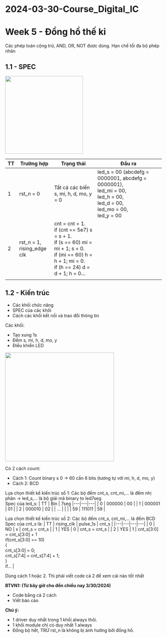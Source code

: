 # 2024-03-30-Course_Digital_IC
# Week 5 - Đồng hồ thế kỉ

Các phép toán cộng trừ, AND, OR, NOT được dùng. Hạn chế tối đa bộ phép nhân

## 1.1 - SPEC
<img src="https://github.com/HaiHoangCN/Advanced_Verilog_HDL/assets/51068749/352c81e5-583b-421e-b7a0-becc5cf09eda" height="250">

| TT  | Trường hợp  | Trạng thái  | Đầu ra  |
|---|---|---|---|
| 1  | rst_n = 0  | Tất cả các biến s, mi, h, d, mo, y = 0  | led_s = 00 (abcdefg = 0000001, abcdefg = 0000001),<br> led_mi = 00,<br> led_h = 00,<br> led_d = 00,<br> led_mo = 00,<br> led_y = 00|
| 2  | rst_n = 1,<br> rising_edge clk  | cnt = cnt + 1.<br> if (cnt == 5e7) s = s + 1.<br> if (s == 60) mi = mi + 1; s = 0.<br> if (mi == 60) h = h + 1; mi = 0.<br> if (h == 24) d = d + 1; h = 0...  |   |
|   |   |   |   |

## 1.2 - Kiến trúc
- Các khối chức năng
- SPEC của các khối
- Cách các khối kết nối và trao đổi thông tin

Các khối:
- Tạo xung 1s
- Đếm s, mi, h, d, mo, y
- Điều khiển LED

<img src="https://github.com/HaiHoangCN/Advanced_Verilog_HDL/assets/51068749/6348a952-8a8b-4976-8e68-71338292a423" height="350">

Có 2 cách count:
- Cách 1: Count binary s 0 -> 60 cần 6 bits (tương tự với mi, h, d, mo, y)
- Cách 2: BCD

Lựa chọn thiết kế kiến trúc số 1: Các bộ đếm cnt_s, cnt_mi,... là đếm nhị phân -> led_s,... là bộ giải mã binary to led7seg<br>
Spec của led_s:
| TT  | Bin  | 7seg
|---|---|---|
| 0  | 000000  | 00  |
| 1  | 000001  | 01  |
| 2  | 000010  | 02  |
| ...  |   |   |
| 59  | 111011  | 59  |

Lựa chọn thiết kế kiến trúc số 2: Các bộ đếm cnt_s, cnt_mi,... là đếm BCD<br>
Spec của cnt_s là:
| TT  | rising_clk  | pulse_1s  | cnt_s  |
|---|---|---|---|
| 0  | NO  | x  | cnt_s = cnt_s  |
| 1  | YES  | 0  | cnt_s = cnt_s  |
| 2  | YES  | 1  | cnt_s[3:0] = cnt_s[3:0] + 1<br> if(cnt_s[3:0] == 10)<br> {<br> cnt_s[3:0] = 0;<br> cnt_s[7:4] = cnt_s[7:4] + 1;<br> }<br> if...  |

Dùng cách 1 hoặc 2. Thì phải viết code cả 2 để xem cái nào tốt nhất

**BTVN1: (Từ bây giờ cho đến chiều nay 3/30/2024)**
- Code bằng cả 2 cách
- Viết báo cáo

**Chú ý:**
- 1 driver duy nhất trong 1 khối always thôi.
- 1 khối module chỉ có duy nhất 1 always
- Đồng bộ hết, TRỪ rst_n là không bị ảnh hưởng bởi đồng hồ.

```verilog
```
